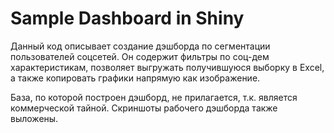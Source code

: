 # Sample Dashboard in Shiny

Данный код описывает создание дэшборда по сегментации пользователей соцсетей. Он содержит фильтры по соц-дем характеристикам, позволяет выгружать получившуюся выборку в Excel, а также копировать графики напрямую как изображение.

База, по которой построен дэшборд, не прилагается, т.к. является коммерческой тайной.
Скриншоты рабочего дэшборда также выложены.
